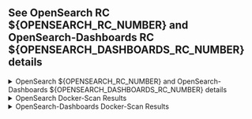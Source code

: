 ## See OpenSearch RC ${OPENSEARCH_RC_NUMBER} and OpenSearch-Dashboards RC ${OPENSEARCH_DASHBOARDS_RC_NUMBER} details
<details><summary>OpenSearch ${OPENSEARCH_RC_NUMBER} and OpenSearch-Dashboards ${OPENSEARCH_DASHBOARDS_RC_NUMBER} details</summary>
<p>
 ## OpenSearch ${OPENSEARCH_RC_BUILD_NUMBER} and OpenSearch-Dashboards ${OPENSEARCH_DASHBOARDS_RC_BUILD_NUMBER} is ready for your test.

OpenSearch - [Build ${OPENSEARCH_RC_BUILD_NUMBER}](https://build.ci.opensearch.org/blue/organizations/jenkins/distribution-build-opensearch/detail/distribution-build-opensearch/${OPENSEARCH_RC_BUILD_NUMBER}/pipeline)
OpenSearch Dashboards - [Build ${OPENSEARCH_DASHBOARDS_RC_BUILD_NUMBER}](https://build.ci.opensearch.org/blue/organizations/jenkins/distribution-build-opensearch-dashboards/detail/distribution-build-opensearch-dashboards/${OPENSEARCH_DASHBOARDS_RC_BUILD_NUMBER}/pipeline)

- Use the following Docker-Compose to setup a cluster
  <details><summary>docker-compose.yml</summary>
  <p>
    <pre>
    <code>
  version: '3'
  services:
    opensearch-node1:
      image: opensearchstaging/opensearch:${VERSION}.${OPENSEARCH_RC_BUILD_NUMBER}
      container_name: opensearch-node1
      environment:
        - cluster.name=opensearch-cluster
        - node.name=opensearch-node1
        - discovery.seed_hosts=opensearch-node1,opensearch-node2
        - cluster.initial_cluster_manager_nodes=opensearch-node1,opensearch-node2
        - bootstrap.memory_lock=true # along with the memlock settings below, disables swapping
        - OPENSEARCH_INITIAL_ADMIN_PASSWORD=myStrongPassword123!
      ulimits:
        memlock:
          soft: -1
          hard: -1
        nofile:
          soft: 65536 # maximum number of open files for the OpenSearch user, set to at least 65536 on modern systems
          hard: 65536
      volumes:
        - opensearch-data1:/usr/share/opensearch/data
      ports:
        - 9200:9200
        - 9600:9600 # required for Performance Analyzer
      networks:
        - opensearch-net
    opensearch-node2:
      image: opensearchstaging/opensearch:${VERSION}.${OPENSEARCH_RC_BUILD_NUMBER}
      container_name: opensearch-node2
      environment:
        - cluster.name=opensearch-cluster
        - node.name=opensearch-node2
        - discovery.seed_hosts=opensearch-node1,opensearch-node2
        - cluster.initial_cluster_manager_nodes=opensearch-node1,opensearch-node2
        - bootstrap.memory_lock=true
        - OPENSEARCH_INITIAL_ADMIN_PASSWORD=myStrongPassword123!
      ulimits:
        memlock:
          soft: -1
          hard: -1
        nofile:
          soft: 65536
          hard: 65536
      volumes:
        - opensearch-data2:/usr/share/opensearch/data
      networks:
        - opensearch-net
    opensearch-dashboards:
      image: opensearchstaging/opensearch-dashboards:${VERSION}.${OPENSEARCH_DASHBOARDS_RC_BUILD_NUMBER}
      container_name: opensearch-dashboards
      ports:
        - 5601:5601
      expose:
        - "5601"
      environment:
        OPENSEARCH_HOSTS: '["https://opensearch-node1:9200","https://opensearch-node2:9200"]'
      networks:
        - opensearch-net
  volumes:
    opensearch-data1:
    opensearch-data2:

  networks:
  opensearch-net:
  </code>
  </pre>

  </p>
  </details>

    + Download the above docker-compose.yml on your machine.
    + Get latest image versions `docker-compose pull`.
    + Start the cluster `docker-compose up`.

- [OpenSearch docker ${VERSION}.${OPENSEARCH_RC_BUILD_NUMBER}](https://hub.docker.com/r/opensearchstaging/opensearch/tags?page=1&name=${VERSION}.${OPENSEARCH_RC_BUILD_NUMBER})
    + Start without security
        - Docker command `docker pull opensearchstaging/opensearch:${VERSION}.${OPENSEARCH_RC_BUILD_NUMBER} && docker run -it -p 9200:9200 -e "discovery.type=single-node" -e "DISABLE_SECURITY_PLUGIN=true" opensearchstaging/opensearch:${VERSION}.${OPENSEARCH_RC_BUILD_NUMBER}`
        - Connect command `curl http://localhost:9200/`
    + Start with security
        - Docker command
      ```
      docker pull opensearchstaging/opensearch:${VERSION}.${OPENSEARCH_RC_BUILD_NUMBER} && docker run -it -p 9200:9200 -e "discovery.type=single-node" -e "OPENSEARCH_INITIAL_ADMIN_PASSWORD=myStrongPassword123!" opensearchstaging/opensearch:${VERSION}.${OPENSEARCH_RC_BUILD_NUMBER}
      ```
        - Connect command `curl --insecure 'https://admin:myStrongPassword123!@localhost:9200/'`
- [OpenSearch-Dashboards docker ${VERSION}.${OPENSEARCH_DASHBOARDS_RC_BUILD_NUMBER}](https://hub.docker.com/r/opensearchstaging/opensearch-dashboards/tags?page=1&name=${VERSION}.${OPENSEARCH_DASHBOARDS_RC_BUILD_NUMBER})
    + Start without security
        - Docker command `docker pull opensearchstaging/opensearch-dashboards:${VERSION}.${OPENSEARCH_DASHBOARDS_RC_BUILD_NUMBER} && docker run -it --network="host" -e "DISABLE_SECURITY_DASHBOARDS_PLUGIN=true" opensearchstaging/opensearch-dashboards:${VERSION}.${OPENSEARCH_DASHBOARDS_RC_BUILD_NUMBER}`
        - URL `http://localhost:5601/`
    + Start with security
        - Docker command `docker pull opensearchstaging/opensearch-dashboards:${VERSION}.${OPENSEARCH_DASHBOARDS_RC_BUILD_NUMBER} && docker run -it --network="host" opensearchstaging/opensearch-dashboards:${VERSION}.${OPENSEARCH_DASHBOARDS_RC_BUILD_NUMBER}`
        - URL `http://localhost:5601/`

- Use TARs to deploy OpenSearch Manually
    + OpenSearch - Build ${OPENSEARCH_RC_BUILD_NUMBER} (Note: Windows version does not have performance analyzer plugin)
        * arm64 [[manifest](https://ci.opensearch.org/ci/dbc/distribution-build-opensearch/${VERSION}/${OPENSEARCH_RC_BUILD_NUMBER}/linux/arm64/tar/dist/opensearch/manifest.yml)] [[tar](https://ci.opensearch.org/ci/dbc/distribution-build-opensearch/${VERSION}/${OPENSEARCH_RC_BUILD_NUMBER}/linux/arm64/tar/dist/opensearch/opensearch-${VERSION}-linux-arm64.tar.gz)] [[rpm](https://ci.opensearch.org/ci/dbc/distribution-build-opensearch/${VERSION}/${OPENSEARCH_RC_BUILD_NUMBER}/linux/arm64/rpm/dist/opensearch/opensearch-${VERSION}-linux-arm64.rpm)][[deb](https://ci.opensearch.org/ci/dbc/distribution-build-opensearch/${VERSION}/${OPENSEARCH_RC_BUILD_NUMBER}/linux/arm64/deb/dist/opensearch/opensearch-${VERSION}-linux-arm64.deb)]
        * x64 [[manifest](https://ci.opensearch.org/ci/dbc/distribution-build-opensearch/${VERSION}/${OPENSEARCH_RC_BUILD_NUMBER}/linux/x64/tar/dist/opensearch/manifest.yml)] [[tar](https://ci.opensearch.org/ci/dbc/distribution-build-opensearch/${VERSION}/${OPENSEARCH_RC_BUILD_NUMBER}/linux/x64/tar/dist/opensearch/opensearch-${VERSION}-linux-x64.tar.gz)] [[rpm](https://ci.opensearch.org/ci/dbc/distribution-build-opensearch/${VERSION}/${OPENSEARCH_RC_BUILD_NUMBER}/linux/x64/rpm/dist/opensearch/opensearch-${VERSION}-linux-x64.rpm)] [[deb](https://ci.opensearch.org/ci/dbc/distribution-build-opensearch/${VERSION}/${OPENSEARCH_RC_BUILD_NUMBER}/linux/x64/deb/dist/opensearch/opensearch-${VERSION}-linux-x64.deb)] [[windows](https://ci.opensearch.org/ci/dbc/distribution-build-opensearch/${VERSION}/${OPENSEARCH_RC_BUILD_NUMBER}/windows/x64/zip/dist/opensearch/opensearch-${VERSION}-windows-x64.zip)]


+ OpenSearch Dashboards - Build ${OPENSEARCH_DASHBOARDS_RC_BUILD_NUMBER}
    * arm64 [[manifest](https://ci.opensearch.org/ci/dbc/distribution-build-opensearch-dashboards/${VERSION}/${OPENSEARCH_DASHBOARDS_RC_BUILD_NUMBER}/linux/arm64/tar/dist/opensearch-dashboards/manifest.yml)] [[tar](https://ci.opensearch.org/ci/dbc/distribution-build-opensearch-dashboards/${VERSION}/${OPENSEARCH_DASHBOARDS_RC_BUILD_NUMBER}/linux/arm64/tar/dist/opensearch-dashboards/opensearch-dashboards-${VERSION}-linux-arm64.tar.gz)][[rpm](https://ci.opensearch.org/ci/dbc/distribution-build-opensearch-dashboards/${VERSION}/${OPENSEARCH_DASHBOARDS_RC_BUILD_NUMBER}/linux/arm64/rpm/dist/opensearch-dashboards/opensearch-dashboards-${VERSION}-linux-arm64.rpm)][[deb](https://ci.opensearch.org/ci/dbc/distribution-build-opensearch-dashboards/${VERSION}/${OPENSEARCH_DASHBOARDS_RC_BUILD_NUMBER}/linux/arm64/deb/dist/opensearch-dashboards/opensearch-dashboards-${VERSION}-linux-arm64.deb)]
    * x64 [[manifest](https://ci.opensearch.org/ci/dbc/distribution-build-opensearch-dashboards/${VERSION}/${OPENSEARCH_DASHBOARDS_RC_BUILD_NUMBER}/linux/x64/tar/dist/opensearch-dashboards/manifest.yml)] [[tar](https://ci.opensearch.org/ci/dbc/distribution-build-opensearch-dashboards/${VERSION}/${OPENSEARCH_DASHBOARDS_RC_BUILD_NUMBER}/linux/x64/tar/dist/opensearch-dashboards/opensearch-dashboards-${VERSION}-linux-x64.tar.gz)][[rpm](https://ci.opensearch.org/ci/dbc/distribution-build-opensearch-dashboards/${VERSION}/${OPENSEARCH_DASHBOARDS_RC_BUILD_NUMBER}/linux/x64/rpm/dist/opensearch-dashboards/opensearch-dashboards-${VERSION}-linux-x64.rpm)] [[deb](https://ci.opensearch.org/ci/dbc/distribution-build-opensearch-dashboards/${VERSION}/${OPENSEARCH_DASHBOARDS_RC_BUILD_NUMBER}/linux/x64/deb/dist/opensearch-dashboards/opensearch-dashboards-${VERSION}-linux-x64.deb)] [[windows](https://ci.opensearch.org/ci/dbc/distribution-build-opensearch-dashboards/${VERSION}/${OPENSEARCH_DASHBOARDS_RC_BUILD_NUMBER}/windows/x64/zip/dist/opensearch-dashboards/opensearch-dashboards-${VERSION}-windows-x64.zip)]


_Check how to install [opensearch](https://opensearch.org/docs/latest/install-and-configure/install-opensearch/index/) and [dashboards](https://opensearch.org/docs/latest/install-and-configure/install-dashboards/index/) on different platforms_

## Integration Test Results

- Use the https://metrics.opensearch.org/_dashboards/goto/9ed74dd90eb31c7b83f3542e43328088?security_tenant=global.

- Filter by the `distribution_build_number`. Use **${OPENSEARCH_RC_BUILD_NUMBER}** for OpenSearch and **${OPENSEARCH_DASHBOARDS_RC_BUILD_NUMBER}** for OpenSearch Dashboards.
  Example when filtered with **${OPENSEARCH_RC_BUILD_NUMBER}** we can see all the passed/failed OpenSearch components. Check the metrics [here](https://metrics.opensearch.org/_dashboards/app/dashboards#/view/21aad140-49f6-11ef-bbdd-39a9b324a5aa?_g=(filters:!(),refreshInterval:(pause:!t,value:0),time:(from:now%2Fw,to:now%2Fw))&_a=(description:'OpenSearch%20Release%20Build%20and%20Integration%20Test%20Results',filters:!(('\$state':(store:appState),meta:(alias:!n,controlledBy:'1721852613904',disabled:!f,index:'16f55f10-4977-11ef-8565-15a1562cd0a0',key:version,negate:!f,params:(query:'${VERSION}'),type:phrase),query:(match_phrase:(version:'${VERSION}'))),('\$state':(store:appState),meta:(alias:!n,disabled:!f,index:'23eb6520-4977-11ef-bbdd-39a9b324a5aa',key:distribution_build_number,negate:!f,params:!('${OPENSEARCH_RC_BUILD_NUMBER}','%20${OPENSEARCH_DASHBOARDS_RC_BUILD_NUMBER}'),type:phrases,value:'${OPENSEARCH_RC_BUILD_NUMBER},%20%20${OPENSEARCH_DASHBOARDS_RC_BUILD_NUMBER}'),query:(bool:(minimum_should_match:1,should:!((match_phrase:(distribution_build_number:'${OPENSEARCH_RC_BUILD_NUMBER}')),(match_phrase:(distribution_build_number:'%20${OPENSEARCH_DASHBOARDS_RC_BUILD_NUMBER}')))))),('\$state':(store:appState),meta:(alias:!n,controlledBy:'1722482131538',disabled:!f,index:'16f55f10-4977-11ef-8565-15a1562cd0a0',key:rc_number,negate:!f,params:(query:4),type:phrase),query:(match_phrase:(rc_number:4)))),fullScreenMode:!f,options:(hidePanelTitles:!f,useMargins:!t),query:(language:kuery,query:''),timeRestore:!t,title:'OpenSearch%20Release%20Build%20and%20Integration%20Test%20Results',viewMode:view)).

- Find the list of the created **AUTOCUT** issues here https://github.com/issues?page=1&q=is%3Aopen+is%3Aissue+user%3Aopensearch-project+label%3Av${VERSION}+label%3Aautocut+%5BAUTOCUT%5D+in%3Atitle.

Thank you
</p>
</details>


<details><summary>OpenSearch Docker-Scan Results</summary>
<p>

[Workflow run](${OPENSEARCH_DOCKER_SCAN_URL})
<pre>
<code>

${OPENSEARCH_DOCKER_SCAN_RESULTS}

</code>
</pre>
</p>
</details>

<details><summary>OpenSearch-Dashboards Docker-Scan Results</summary>
<p>

[Workflow run](${OPENSEARCH_DASHBOARDS_DOCKER_SCAN_URL})
<pre>
<code>

${OPENSEARCH_DASHBOARDS_DOCKER_SCAN_RESULTS}

</code>
</pre>
</p>
</details>
